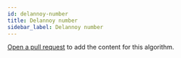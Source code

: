 ```yaml
---
id: delannoy-number
title: Delannoy number
sidebar_label: Delannoy number
---
```


[Open a pull request](https://github.com/AllAlgorithms/algorithms/tree/master/docs/delannoy-number.md) to add the content for this algorithm.